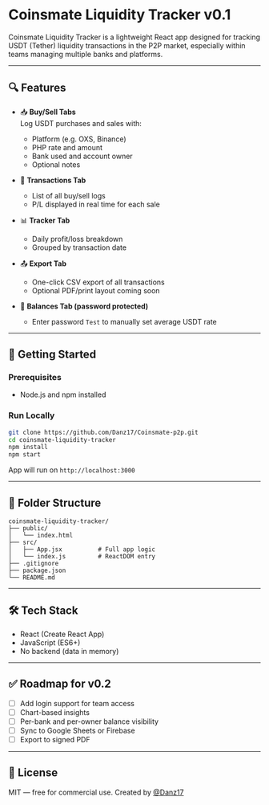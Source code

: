 # Coinsmate Liquidity Tracker v0.1

Coinsmate Liquidity Tracker is a lightweight React app designed for tracking USDT (Tether) liquidity transactions in the P2P market, especially within teams managing multiple banks and platforms. 

---

## 🔍 Features

- 📥 **Buy/Sell Tabs**  
  Log USDT purchases and sales with:
  - Platform (e.g. OXS, Binance)
  - PHP rate and amount
  - Bank used and account owner
  - Optional notes

- 🧾 **Transactions Tab**  
  - List of all buy/sell logs
  - P/L displayed in real time for each sale

- 📊 **Tracker Tab**  
  - Daily profit/loss breakdown
  - Grouped by transaction date

- 📤 **Export Tab**  
  - One-click CSV export of all transactions
  - Optional PDF/print layout coming soon

- 🔐 **Balances Tab (password protected)**  
  - Enter password `Test` to manually set average USDT rate

---

## 🚀 Getting Started

### Prerequisites
- Node.js and npm installed

### Run Locally

```bash
git clone https://github.com/Danz17/Coinsmate-p2p.git
cd coinsmate-liquidity-tracker
npm install
npm start
```

App will run on `http://localhost:3000`

---

## 📁 Folder Structure

```
coinsmate-liquidity-tracker/
├── public/
│   └── index.html
├── src/
│   ├── App.jsx          # Full app logic
│   └── index.js         # ReactDOM entry
├── .gitignore
├── package.json
└── README.md
```

---

## 🛠️ Tech Stack

- React (Create React App)
- JavaScript (ES6+)
- No backend (data in memory)

---

## ✅ Roadmap for v0.2

- [ ] Add login support for team access
- [ ] Chart-based insights
- [ ] Per-bank and per-owner balance visibility
- [ ] Sync to Google Sheets or Firebase
- [ ] Export to signed PDF

---

## 📄 License

MIT — free for commercial use. Created by [@Danz17](https://github.com/Danz17)

